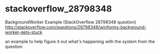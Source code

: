 # stackoverflow_28798348
BackgroundWorker Example (StackOverflow 28798348 question)
http://stackoverflow.com/questions/28798348/winforms-background-worker-gets-stuck

an example to help figure it out what's happening with the system from the question
